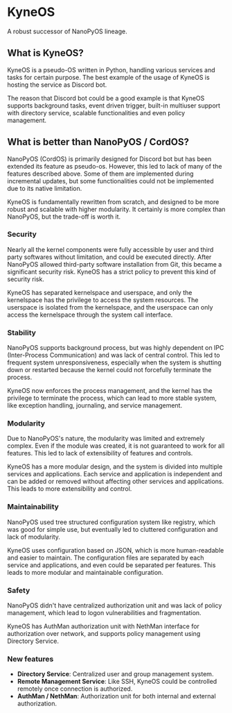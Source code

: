 # KyneOS
A robust successor of NanoPyOS lineage.

## What is KyneOS?
KyneOS is a pseudo-OS written in Python, handling various services and tasks for certain purpose. The best example of the usage of KyneOS is hosting the service as Discord bot.

The reason that Discord bot could be a good example is that KyneOS supports background tasks, event driven trigger, built-in multiuser support with directory service, scalable functionalities and even policy management.

## What is better than NanoPyOS / CordOS?

NanoPyOS (CordOS) is primarily designed for Discord bot but has been extended its feature as pseudo-os. However, this led to lack of many of the features described above. Some of them are implemented during incremental updates, but some functionalities could not be implemented due to its native limitation.

KyneOS is fundamentally rewritten from scratch, and designed to be more robust and scalable with higher modularity. It certainly is more complex than NanoPyOS, but the trade-off is worth it.

### Security
Nearly all the kernel components were fully accessible by user and third party softwares without limitation, and could be executed directly. After NanoPyOS allowed third-party software installation from Git, this became a significant security risk. KyneOS has a strict policy to prevent this kind of security risk.

KyneOS has separated kernelspace and userspace, and only the kernelspace has the privilege to access the system resources. The userspace is isolated from the kernelspace, and the userspace can only access the kernelspace through the system call interface.

### Stability
NanoPyOS supports background process, but was highly dependent on IPC (Inter-Process Communication) and was lack of central control. This led to frequent system unresponsiveness, especially when the system is shutting down or restarted because the kernel could not forcefully terminate the process.

KyneOS now enforces the process management, and the kernel has the privilege to terminate the process, which can lead to more stable system, like exception handling, journaling, and service management.

### Modularity
Due to NanoPyOS's nature, the modularity was limited and extremely complex. Even if the module was created, it is not guaranteed to work for all features. This led to lack of extensibility of features and controls.

KyneOS has a more modular design, and the system is divided into multiple services and applications. Each service and application is independent and can be added or removed without affecting other services and applications. This leads to more extensibility and control.

### Maintainability
NanoPyOS used tree structured configuration system like registry, which was good for simple use, but eventually led to cluttered configuration and lack of modularity.

KyneOS uses configuration based on JSON, which is more human-readable and easier to maintain. The configuration files are separated by each service and applications, and even could be separated per features. This leads to more modular and maintainable configuration.

### Safety
NanoPyOS didn't have centralized authorization unit and was lack of policy management, which lead to logon vulnerabilities and fragmentation.

KyneOS has AuthMan authorization unit with NethMan interface for authorization over network, and supports policy management using Directory Service.

### New features
- **Directory Service**: Centralized user and group management system.
- **Remote Management Service**: Like SSH, KyneOS could be controlled remotely once connection is authorized.
- **AuthMan / NethMan**: Authorization unit for both internal and external authorization.